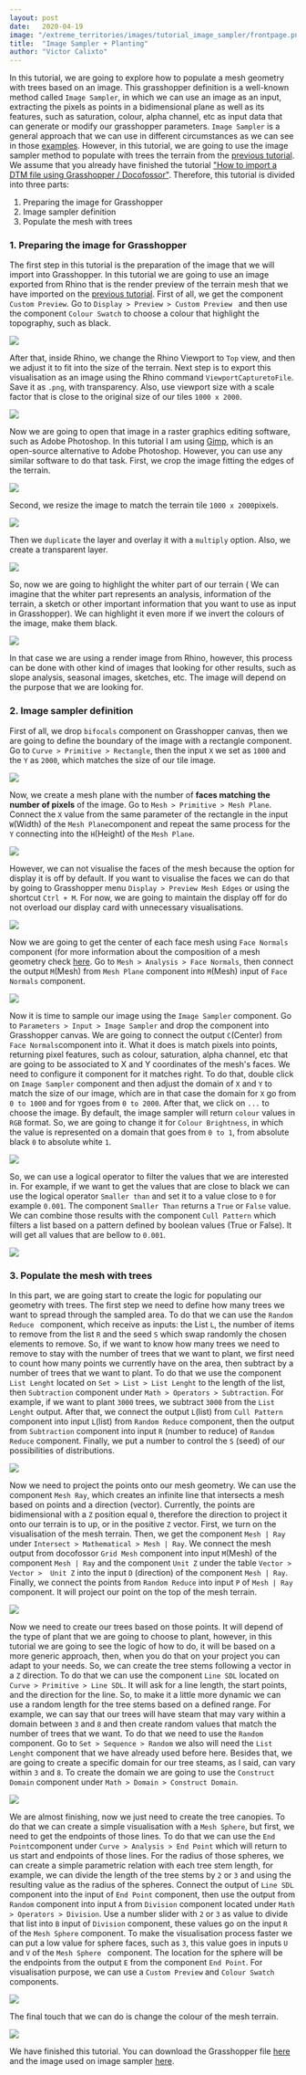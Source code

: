 ```yaml
---
layout: post
date:   2020-04-19
image: "/extreme_territories/images/tutorial_image_sampler/frontpage.png"
title:  "Image Sampler + Planting"
author: "Victor Calixto"
---
```


In this tutorial, we are going to explore how to populate a mesh geometry with trees based on an image. This grasshopper definition is a well-known method called `Image Sampler`, in which we can use an image as an input, extracting the pixels as points in a bidimensional plane as well as its features, such as saturation, colour, alpha channel, etc as input data that can generate or modify our grasshopper parameters. `Image Sampler` is a general approach that we can use in different circumstances as we can see in those [examples](https://www.google.com/search?q=image+sampler+grasshopper&hl=en&source=lnms&tbm=isch&sa=X&ved=2ahUKEwjE0cWPmvToAhUFOSsKHYHLBGoQ_AUoAXoECAsQAw&biw=1708&bih=799). However, in this tutorial, we are going to use the image sampler method to populate with trees the terrain from the [previous tutorial](https://archtutorials-adelaide.github.io/extreme_territories/2020/04/14/ImportDTMUsingGrasshopper.html). We assume that you already have finished the tutorial ["How to import a DTM file using Grasshopper / Docofossor"](https://archtutorials-adelaide.github.io/extreme_territories/2020/04/14/ImportDTMUsingGrasshopper.html).
Therefore, this tutorial is divided into three parts:

1. Preparing the image for Grasshopper
2. Image sampler definition
3. Populate the mesh with trees

### 1. Preparing the image for Grasshopper 
		

The first step in this tutorial is the preparation of the image that we will import into Grasshopper. In this tutorial we are going to use an image exported from Rhino that is the render preview of the terrain mesh that we have imported on the [previous tutorial](https://archtutorials-adelaide.github.io/extreme_territories/2020/04/14/ImportDTMUsingGrasshopper.html). First of all, we get the component `Custom Preview`. Go to `Display > Preview > Custom Preview ` and then use the component `Colour Swatch` to choose a colour that highlight the topography, such as black. 

![](/extreme_territories/images/tutorial_image_sampler/custompreview.gif?raw=true)

After that, inside Rhino, we change the Rhino Viewport to `Top` view, and then we adjust it to fit into the size of the terrain. Next step is to export this visualisation as an image using the Rhino command `ViewportCapturetoFile`. Save it as `.png`, with transparency. Also, use viewport size with a scale factor that is close to the original size of our tiles `1000 x 2000`.  

![](/extreme_territories/images/tutorial_image_sampler/terrain_photo.gif?raw=true)

Now we are going to open that image in a raster graphics editing software, such as Adobe Photoshop. In this tutorial I am using [Gimp](
https://www.gimp.org/), which is an open-source alternative to Adobe Photoshop. However, you can use any similar software to do that task. First, we crop the image fitting the edges of the terrain.  

![](/extreme_territories/images/tutorial_image_sampler/crop_image_terrain.gif?raw=true)

Second, we resize the image to match the terrain tile `1000 x 2000`pixels.

![](/extreme_territories/images/tutorial_image_sampler/resize_image.gif?raw=true)

Then we `duplicate` the layer and overlay it with a `multiply` option. Also, we create a transparent layer.

![](/extreme_territories/images/tutorial_image_sampler/layer_to_color.gif?raw=true)

So, now we are going to highlight the whiter part of our terrain ( We can imagine that the whiter part represents an analysis, information of the terrain, a sketch or other important information that you want to use as input in Grasshopper). We can highlight it even more if we invert the colours of the image, make them black.

![](/extreme_territories/images/tutorial_image_sampler/black_white.gif?raw=true)

In that case we are using a render image from Rhino, however, this process can be done with other kind of images that looking for other results, such as slope analysis, seasonal images, sketches, etc. The image will depend on the purpose that we are looking for.

### 2. Image sampler definition

First of all, we drop `bifocals` component on Grasshopper canvas, then we are going to define the boundary of the image with a rectangle component. Go to `Curve > Primitive > Rectangle`, then the input `X` we set as `1000` and the `Y` as `2000`, which matches the size of our tile image.

![](/extreme_territories/tutorial_images/tutorial_image_sampler/rectangle.gif?raw=true)

Now, we create a mesh plane with the number of **faces matching the number of pixels** of the image. Go to `Mesh > Primitive > Mesh Plane`. Connect the `X` value from the same parameter of the rectangle in the input `W`(Width) of the `Mesh Plane`component and repeat the same process for the `Y` connecting into the `H`(Height) of the `Mesh Plane`.

![](/extreme_territories/images/tutorial_image_sampler/mesh_plane.gif?raw=true)


However, we can not visualise the faces of the mesh because the option for display it is off by default. If you want to visualise the faces we can do that by going to Grasshopper menu `Display > Preview Mesh Edges` or using the shortcut `Ctrl + M`. For now, we are going to maintain the display off for do not overload our display card with unnecessary visualisations. 

![](/extreme_territories/images/tutorial_image_sampler/preview_mesh_edges.gif?raw=true)


Now we are going to get the center of each face mesh using `Face Normals` component (for more information about the composition of a mesh geometry check [here](https://en.wikipedia.org/wiki/Polygon_mesh). Go to `Mesh > Analysis > Face Normals`, then connect the output `M`(Mesh) from `Mesh Plane` component into `M`(Mesh) input of `Face Normals` component. 


![](/extreme_territories/images/tutorial_image_sampler/facenormal.gif?raw=true)


Now it is time to sample our image using the `Image Sampler` component. Go to `Parameters > Input > Image Sampler` and drop the component into Grasshopper canvas. We are going to connect the output `C`(Center) from `Face Normals`component into it. What it does is match pixels into points, returning pixel features, such as colour, saturation, alpha channel, etc that are going to be associated to X and Y coordinates of the mesh's faces. We need to configure it component for it matches right. To do that, double click on `Image Sampler` component and then adjust the domain of `X` and `Y` to match the size of our image, which are in that case the domain for `X` go from `0 to 1000` and for `Y`goes from `0 to 2000`. After that, we click on `...` to choose the image. By default, the image sampler will return `colour` values in `RGB` format. So, we are going to change it for `Colour Brightness`, in which the value is represented on a domain that goes from `0 to 1`, from absolute black `0` to absolute white `1`.     

![](/extreme_territories/images/tutorial_image_sampler/image-sampler-face.gif?raw=true)

So, we can use a logical operator to filter the values that we are interested in. For example, if we want to get the values that are close to black we can use the logical operator `Smaller than` and set it to a value close to `0` for example `0.001`. The component `Smaller Than` returns a `True` or `False` value. We can combine those results with the component `Cull Pattern` which filters a list based on a pattern defined by boolean values (True or False). It will get all values that are bellow to `0.001`.

![](/extreme_territories/images/tutorial_image_sampler/smaller-face.gif?raw=true)


### 3. Populate the mesh with trees

In this part, we are going start to create the logic for populating our geometry with trees. The first step we need to define how many trees we want to spread through the sampled area. To do that we can use the `Random Reduce ` component, which receive as inputs: the List `L`, the number of items to remove from the list `R` and the seed `S` which swap randomly the chosen elements to remove. So, if we want to know how many trees we need to remove to stay with the number of trees that we want to plant, we first need to count how many points we currently have on the area, then subtract by a number of trees that we want to plant. To do that we use the component `List Lenght` located on `Set > List > List Lenght` to the length of the list, then `Subtraction` component under `Math > Operators > Subtraction`. For example, if we want to plant `3000` trees, we subtract `3000` from the `List Lenght` output. After that, we connect the output `L`(list) from `Cull Pattern` component into input `L`(list) from `Random Reduce` component, then the output from `Subtraction` component into input `R` (number to reduce) of `Random Reduce` component. Finally, we put a number to control the `S` (seed) of our possibilities of distributions. 

![](/extreme_territories/images/tutorial_image_sampler/random-reduce.gif?raw=true)

Now we need to project the points onto our mesh geometry. We can use the component `Mesh Ray`, which creates an infinite line that intersects a mesh based on points and a direction (vector). Currently, the points are bidimensional with a `Z` position equal `0`, therefore the direction to project it onto our terrain is to up, or in the positive `Z` vector. First, we turn on the visualisation of the mesh terrain. Then, we get the component `Mesh | Ray` under `Intersect > Mathematical > Mesh | Ray`. We connect the mesh output from docofossor `Grid Mesh` component into input `M`(Mesh) of the component `Mesh | Ray` and the component `Unit Z` under the table `Vector > Vector >  Unit Z` into the input `D` (direction) of the component `Mesh | Ray`. Finally, we connect the points from `Random Reduce` into input `P` of `Mesh | Ray` component. It will project our point on the top of the mesh terrain.   

![](/extreme_territories/images/tutorial_image_sampler/mesh_ray.gif?raw=true)

Now we need to create our trees based on those points. It will depend of the type of plant that we are going to choose to plant, however, in this tutorial we are going to see the logic of how to do, it will be based on a more generic approach, then, when you do that on your project you can adapt to your needs. So, we can create the tree stems following a vector in a `Z` direction. To do that we can use the component `Line SDL` located on `Curve > Primitive > Line SDL`. It will ask for a line length, the start points, and the direction for the line. So, to make it a little more dynamic we can use a random length for the tree stems based on a defined range. For example, we can say that our trees will have steam that may vary within a domain between `3` and `8` and then create random values that match the number of trees that we want. To do that we need to use the `Random` component. Go to `Set > Sequence > Random` we also will need the `List Lenght` component that we have already used before here. Besides that, we are going to create a specific domain for our tree steams, as I said, can vary within `3` and `8`. To create the domain we are going to use the `Construct Domain` component under `Math > Domain > Construct Domain`. 

![](/extreme_territories/images/tutorial_image_sampler/random_stem.gif?raw=true)


We are almost finishing, now we just need to create the tree canopies. To do that we can create a simple visualisation with a `Mesh Sphere`, but first, we need to get the endpoints of those lines. To do that we can use the `End Point`component under `Curve > Analysis > End Point` which will return to us start and endpoints of those lines. For the radius of those spheres, we can create a simple parametric relation with each tree stem length, for example, we can divide the length of the tree stems by `2` or `3` and using the resulting value as the radius of the spheres. Connect the output of `Line SDL` component into the input of `End Point` component, then use the output from `Random` component into input `A` from `Division` component located under `Math > Operators > Division`. Use a number slider with `2` or `3` as value to divide that list into `B` input of `Division` component, these values go on the input `R` of the `Mesh Sphere` component. To make the visualisation process faster we can put a low value for sphere faces, such as `3`, this value goes in inputs `U` and `V` of the `Mesh Sphere ` component. The location for the sphere will be the endpoints from the output `E` from the component `End Point`. For visualisation purpose, we can use a `Custom Preview` and `Colour Swatch` components.


![](/extreme_territories/images/tutorial_image_sampler/tree_canopy.gif?raw=true)

The final touch that we can do is change the colour of the mesh terrain.

![](/extreme_territories/images/tutorial_image_sampler/ajust_display.gif?raw=true)

We have finished this tutorial. You can download the Grasshopper file [here](/extreme_territories/assets/mesh-image-sampler01.gh) and the image used on image sampler [here](/extreme_territories/assets/terrain_photoshop_grass.png).



